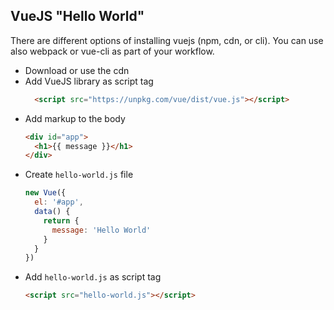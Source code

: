 VueJS "Hello World"
------------
There are different options of installing vuejs (npm, cdn, or cli). 
You can use also webpack or vue-cli as part of your workflow.

* Download or use the cdn
* Add VueJS library as script tag
  ```html
    <script src="https://unpkg.com/vue/dist/vue.js"></script>
  ```
* Add markup to the body
  ```html
  <div id="app">
    <h1>{{ message }}</h1>
  </div>
  ```
* Create `hello-world.js` file
  ```javascript
  new Vue({
    el: '#app',
    data() {
      return {
        message: 'Hello World'
      }
    }
  }) 
  ```
* Add `hello-world.js` as script tag
  ```html
  <script src="hello-world.js"></script>
  ```